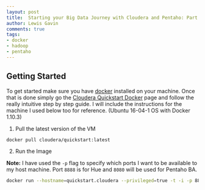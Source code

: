 ```yaml
--- 
layout: post 
title:  Starting your Big Data Journey with Cloudera and Pentaho: Part 1
author: Lewis Gavin 
comments: true 
tags: 
- docker 
- hadoop
- pentaho 
---
```


## Getting Started

To get started make sure you have [docker]() installed on your machine. Once that is done simply go the [Cloudera Quickstart Docker]() page and follow the really intuitive step by step guide. I will include the instructions for the machine I used below too for reference. (Ubuntu 16-04-1 OS with Docker 1.10.3)

1. Pull the latest version of the VM

~~~bash
docker pull cloudera/quickstart:latest
~~~

2. Run the Image

**Note:** I have used the `-p` flag to specify which ports I want to be available to my host machine. Port `8888` is for Hue and `8080` will be used for Pentaho BA.

~~~bash
docker run --hostname=quickstart.cloudera --privileged=true -t -i -p 8888 -p 8080 cloudera/quickstart /usr/bin/docker-quickstart
~~~

